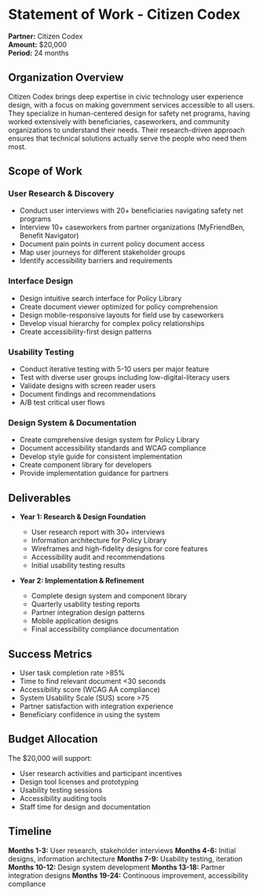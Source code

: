 # Statement of Work - Citizen Codex

**Partner:** Citizen Codex  
**Amount:** $20,000  
**Period:** 24 months  

## Organization Overview

Citizen Codex brings deep expertise in civic technology user experience design, with a focus on making government services accessible to all users. They specialize in human-centered design for safety net programs, having worked extensively with beneficiaries, caseworkers, and community organizations to understand their needs. Their research-driven approach ensures that technical solutions actually serve the people who need them most.

## Scope of Work

### User Research & Discovery
- Conduct user interviews with 20+ beneficiaries navigating safety net programs
- Interview 10+ caseworkers from partner organizations (MyFriendBen, Benefit Navigator)
- Document pain points in current policy document access
- Map user journeys for different stakeholder groups
- Identify accessibility barriers and requirements

### Interface Design
- Design intuitive search interface for Policy Library
- Create document viewer optimized for policy comprehension
- Design mobile-responsive layouts for field use by caseworkers
- Develop visual hierarchy for complex policy relationships
- Create accessibility-first design patterns

### Usability Testing
- Conduct iterative testing with 5-10 users per major feature
- Test with diverse user groups including low-digital-literacy users
- Validate designs with screen reader users
- Document findings and recommendations
- A/B test critical user flows

### Design System & Documentation
- Create comprehensive design system for Policy Library
- Document accessibility standards and WCAG compliance
- Develop style guide for consistent implementation
- Create component library for developers
- Provide implementation guidance for partners

## Deliverables

- **Year 1: Research & Design Foundation**
  - User research report with 30+ interviews
  - Information architecture for Policy Library
  - Wireframes and high-fidelity designs for core features
  - Accessibility audit and recommendations
  - Initial usability testing results

- **Year 2: Implementation & Refinement**
  - Complete design system and component library
  - Quarterly usability testing reports
  - Partner integration design patterns
  - Mobile application designs
  - Final accessibility compliance documentation

## Success Metrics

- User task completion rate >85%
- Time to find relevant document <30 seconds
- Accessibility score (WCAG AA compliance)
- System Usability Scale (SUS) score >75
- Partner satisfaction with integration experience
- Beneficiary confidence in using the system

## Budget Allocation

The $20,000 will support:
- User research activities and participant incentives
- Design tool licenses and prototyping
- Usability testing sessions
- Accessibility auditing tools
- Staff time for design and documentation

## Timeline

**Months 1-3:** User research, stakeholder interviews
**Months 4-6:** Initial designs, information architecture
**Months 7-9:** Usability testing, iteration
**Months 10-12:** Design system development
**Months 13-18:** Partner integration designs
**Months 19-24:** Continuous improvement, accessibility compliance